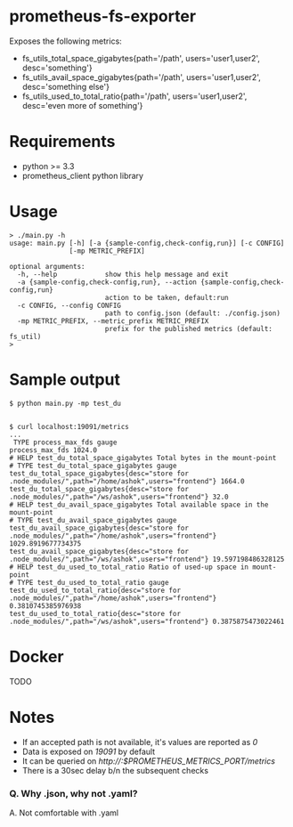 # prometheus-fs-exporter
Exposes the following metrics:
* fs_utils_total_space_gigabytes{path='/path', users='user1,user2', desc='something'}
* fs_utils_avail_space_gigabytes{path='/path', users='user1,user2', desc='something else'}
* fs_utils_used_to_total_ratio{path='/path', users='user1,user2', desc='even more of something'}

# Requirements
* python >= 3.3
* prometheus_client python library

# Usage
```
> ./main.py -h
usage: main.py [-h] [-a {sample-config,check-config,run}] [-c CONFIG]
               [-mp METRIC_PREFIX]

optional arguments:
  -h, --help            show this help message and exit
  -a {sample-config,check-config,run}, --action {sample-config,check-config,run}
                        action to be taken, default:run
  -c CONFIG, --config CONFIG
                        path to config.json (default: ./config.json)
  -mp METRIC_PREFIX, --metric_prefix METRIC_PREFIX
                        prefix for the published metrics (default: fs_util)
>
```

# Sample output
```
$ python main.py -mp test_du


$ curl localhost:19091/metrics
...
 TYPE process_max_fds gauge
process_max_fds 1024.0
# HELP test_du_total_space_gigabytes Total bytes in the mount-point
# TYPE test_du_total_space_gigabytes gauge
test_du_total_space_gigabytes{desc="store for .node_modules/",path="/home/ashok",users="frontend"} 1664.0
test_du_total_space_gigabytes{desc="store for .node_modules/",path="/ws/ashok",users="frontend"} 32.0
# HELP test_du_avail_space_gigabytes Total available space in the mount-point
# TYPE test_du_avail_space_gigabytes gauge
test_du_avail_space_gigabytes{desc="store for .node_modules/",path="/home/ashok",users="frontend"} 1029.8919677734375
test_du_avail_space_gigabytes{desc="store for .node_modules/",path="/ws/ashok",users="frontend"} 19.597198486328125
# HELP test_du_used_to_total_ratio Ratio of used-up space in mount-point
# TYPE test_du_used_to_total_ratio gauge
test_du_used_to_total_ratio{desc="store for .node_modules/",path="/home/ashok",users="frontend"} 0.3810745385976938
test_du_used_to_total_ratio{desc="store for .node_modules/",path="/ws/ashok",users="frontend"} 0.3875875473022461
```

# Docker
TODO

# Notes
* If an accepted path is not available, it's values are reported as *0*
* Data is exposed on *19091* by default
* It can be queried on *http://<ip-addr>:$PROMETHEUS_METRICS_PORT/metrics*
* There is a 30sec delay b/n the subsequent checks
  
### Q. Why .json, why not .yaml?
A. Not comfortable with .yaml
